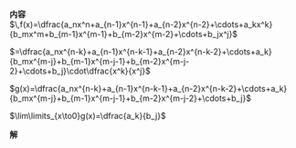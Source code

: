 **内容**  
$\,f(x)=\dfrac{a_nx^n+a_{n-1}x^{n-1}+a_{n-2}x^{n-2}+\cdots+a_kx^k}{b_mx^m+b_{m-1}x^{m-1}+b_{m-2}x^{m-2}+\cdots+b_jx^j}$  
  
$=\dfrac{a_nx^{n-k}+a_{n-1}x^{n-k-1}+a_{n-2}x^{n-k-2}+\cdots+a_k}{b_mx^{m-j}+b_{m-1}x^{m-j-1}+b_{m-2}x^{m-j-2}+\cdots+b_j}\cdot\dfrac{x^k}{x^j}$  
  
$g(x)=\dfrac{a_nx^{n-k}+a_{n-1}x^{n-k-1}+a_{n-2}x^{n-k-2}+\cdots+a_k}{b_mx^{m-j}+b_{m-1}x^{m-j-1}+b_{m-2}x^{m-j-2}+\cdots+b_j}$  
  
$\lim\limits_{x\to0}g(x)=\dfrac{a_k}{b_j}$  
  
**解**  
